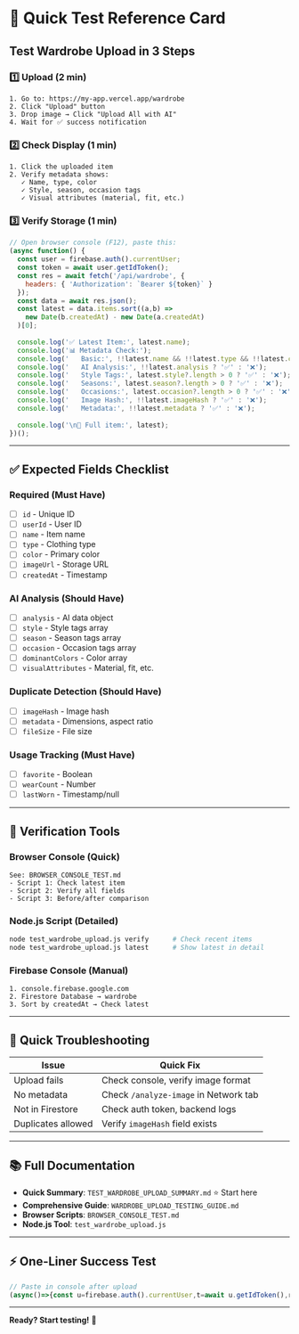 # 🚀 Quick Test Reference Card

## Test Wardrobe Upload in 3 Steps

### 1️⃣ Upload (2 min)
```
1. Go to: https://my-app.vercel.app/wardrobe
2. Click "Upload" button
3. Drop image → Click "Upload All with AI"
4. Wait for ✅ success notification
```

### 2️⃣ Check Display (1 min)
```
1. Click the uploaded item
2. Verify metadata shows:
   ✓ Name, type, color
   ✓ Style, season, occasion tags
   ✓ Visual attributes (material, fit, etc.)
```

### 3️⃣ Verify Storage (1 min)
```javascript
// Open browser console (F12), paste this:
(async function() {
  const user = firebase.auth().currentUser;
  const token = await user.getIdToken();
  const res = await fetch('/api/wardrobe', {
    headers: { 'Authorization': `Bearer ${token}` }
  });
  const data = await res.json();
  const latest = data.items.sort((a,b) => 
    new Date(b.createdAt) - new Date(a.createdAt)
  )[0];
  
  console.log('✅ Latest Item:', latest.name);
  console.log('📊 Metadata Check:');
  console.log('   Basic:', !!latest.name && !!latest.type && !!latest.color ? '✅' : '❌');
  console.log('   AI Analysis:', !!latest.analysis ? '✅' : '❌');
  console.log('   Style Tags:', latest.style?.length > 0 ? '✅' : '❌');
  console.log('   Seasons:', latest.season?.length > 0 ? '✅' : '❌');
  console.log('   Occasions:', latest.occasion?.length > 0 ? '✅' : '❌');
  console.log('   Image Hash:', !!latest.imageHash ? '✅' : '❌');
  console.log('   Metadata:', !!latest.metadata ? '✅' : '❌');
  
  console.log('\n📄 Full item:', latest);
})();
```

---

## ✅ Expected Fields Checklist

### Required (Must Have)
- [ ] `id` - Unique ID
- [ ] `userId` - User ID
- [ ] `name` - Item name
- [ ] `type` - Clothing type
- [ ] `color` - Primary color
- [ ] `imageUrl` - Storage URL
- [ ] `createdAt` - Timestamp

### AI Analysis (Should Have)
- [ ] `analysis` - AI data object
- [ ] `style` - Style tags array
- [ ] `season` - Season tags array
- [ ] `occasion` - Occasion tags array
- [ ] `dominantColors` - Color array
- [ ] `visualAttributes` - Material, fit, etc.

### Duplicate Detection (Should Have)
- [ ] `imageHash` - Image hash
- [ ] `metadata` - Dimensions, aspect ratio
- [ ] `fileSize` - File size

### Usage Tracking (Must Have)
- [ ] `favorite` - Boolean
- [ ] `wearCount` - Number
- [ ] `lastWorn` - Timestamp/null

---

## 🔧 Verification Tools

### Browser Console (Quick)
```
See: BROWSER_CONSOLE_TEST.md
- Script 1: Check latest item
- Script 2: Verify all fields
- Script 3: Before/after comparison
```

### Node.js Script (Detailed)
```bash
node test_wardrobe_upload.js verify      # Check recent items
node test_wardrobe_upload.js latest      # Show latest in detail
```

### Firebase Console (Manual)
```
1. console.firebase.google.com
2. Firestore Database → wardrobe
3. Sort by createdAt → Check latest
```

---

## 🐛 Quick Troubleshooting

| Issue | Quick Fix |
|-------|-----------|
| Upload fails | Check console, verify image format |
| No metadata | Check `/analyze-image` in Network tab |
| Not in Firestore | Check auth token, backend logs |
| Duplicates allowed | Verify `imageHash` field exists |

---

## 📚 Full Documentation

- **Quick Summary**: `TEST_WARDROBE_UPLOAD_SUMMARY.md` ⭐ Start here
- **Comprehensive Guide**: `WARDROBE_UPLOAD_TESTING_GUIDE.md`
- **Browser Scripts**: `BROWSER_CONSOLE_TEST.md`
- **Node.js Tool**: `test_wardrobe_upload.js`

---

## ⚡ One-Liner Success Test

```javascript
// Paste in console after upload
(async()=>{const u=firebase.auth().currentUser,t=await u.getIdToken(),r=await fetch('/api/wardrobe',{headers:{Authorization:`Bearer ${t}`}}),d=await r.json(),i=d.items.sort((a,b)=>new Date(b.createdAt)-new Date(a.createdAt))[0];console.log('✅ Upload Success:',i.name,'\n📊 Metadata:',!!i.analysis?'✅':'❌','AI',!!i.style?'✅':'❌','Styles',!!i.imageHash?'✅':'❌','Hash');})();
```

---

**Ready? Start testing!** 🎯

